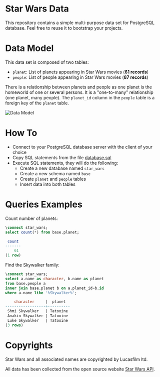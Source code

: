 # Star Wars Data
This repository contains a simple multi-purpose data set for PostgreSQL database. Feel free to reuse it to bootstrap your projects.

# Data Model
This data set is composed of two tables:
* `planet`: List of planets appearing in Star Wars movies (**61 records**)
* `people`: List of people appearing in Star Wars movies (**87 records**)

There is a relationship between planets and people as one planet is the homeworld of one or several persons. It is a "one-to-many" relationship (one planet, many people). The `planet_id` column in the `people` table is a foreign key of the `planet` table.

![Data Model](https://github.com/alexisrolland/star-wars-data/blob/master/data_model.png)

# How To
* Connect to your PostgreSQL database server with the client of your choice
* Copy SQL statements from the file [database.sql](https://github.com/alexisrolland/star-wars-data/blob/master/database.sql)
* Execute SQL statements, they will do the following:
  * Create a new database named `star_wars`
  * Create a new schema named `base`
  * Create `planet` and `people` tables
  * Insert data into both tables

# Queries Examples
Count number of planets:
```sql
\connect star_wars;
select count(*) from base.planet;

 count 
-------
    61
(1 row)
```

Find the Skywalker family:
```sql
\connect star_wars;
select a.name as character, b.name as planet
from base.people a
inner join base.planet b on a.planet_id=b.id
where a.name like '%Skywalker%';

    character     |  planet  
------------------+----------
 Shmi Skywalker   | Tatooine
 Anakin Skywalker | Tatooine
 Luke Skywalker   | Tatooine
(3 rows)
```

# Copyrights
Star Wars and all associated names are copyrighted by Lucasfilm ltd.

All data has been collected from the open source website [Star Wars API](https://swapi.co).
